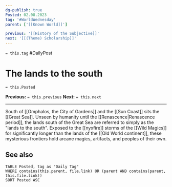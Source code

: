 ```yaml
---
dg-publish: true
Posted: 02.08.2023
tag: '#WorldWednesday'
parent: ['[[Known World]]']

previous: '[[History of the Subjective]]'
next: '[[(Theme) Scholarship]]'
---
```

`= this.tag` #DailyPost
# The lands to the south
`= this.Posted`

**Previous:** `= this.previous`
**Next:** `= this.next`

---

South of [[Omphalos, the City of Gardens]] and the [[Sun Coast]] sits the [[Great Sea]]. Unseen by humanity until the [[Renascence|Renascence period]], the lands south of the Great Sea are referred to simply as the "lands to the south". Exposed to the [[nyxfire]] storms of the [[Wild Magics]] for significantly longer than the lands of the [[Old World continent]], these mysterious frontiers hold arcane magics, artifacts, and peoples of their own.

## See also

```dataview
TABLE Posted, tag as "Daily Tag"
WHERE contains(this.parent, file.link) OR (parent AND contains(parent, this.file.link))
SORT Posted ASC
```